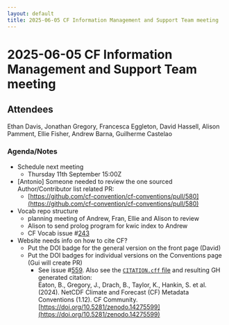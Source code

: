 ```yaml
---
layout: default
title: 2025-06-05 CF Information Management and Support Team meeting
---
```

# 2025-06-05 CF Information Management and Support Team meeting

## Attendees
Ethan Davis, Jonathan Gregory, Francesca Eggleton, David Hassell, Alison Pamment, Ellie Fisher, Andrew Barna, Guilherme Castelao

###  Agenda/Notes

* Schedule next meeting
    * Thursday 11th September 15:00Z
* \[Antonio\] Someone needed to review the one sourced Author/Contributor list related PR:
    * [https://github.com/cf-convention/cf-conventions/pull/580](https://github.com/cf-convention/cf-conventions/pull/580)
* Vocab repo structure
    * planning meeting of Andrew, Fran, Ellie and Alison to review
    * Alison to send prolog program for kwic index to Andrew
    * CF Vocab issue \#[243](https://github.com/cf-convention/vocabularies/issues/243)
* Website needs info on how to cite CF?  
  * Put the DOI badge for the general version on the front page (David)  
  * Put the DOI badges for individual versions on the Conventions page (Gui will create PR)
    * See issue #[559](https://github.com/cf-convention/cf-convention.github.io/issues/559). Also see the [`CITATION.cff` file](https://github.com/cf-convention/cf-conventions/blob/main/CITATION.cff) and resulting GH generated citation:  
    Eaton, B., Gregory, J., Drach, B., Taylor, K., Hankin, S. et al. (2024). NetCDF Climate and Forecast (CF) Metadata Conventions (1.12). CF Community. [https://doi.org/10.5281/zenodo.14275599](https://doi.org/10.5281/zenodo.14275599)
